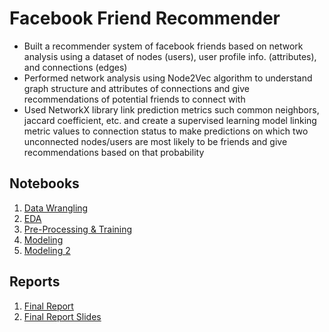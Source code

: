 # Facebook Friend Recommender
- Built a recommender system of facebook friends based on network analysis using a dataset of nodes (users), user profile info. (attributes), and connections (edges)
- Performed network analysis using Node2Vec algorithm to understand graph structure and attributes of connections and give recommendations of potential friends to connect with
- Used NetworkX library link prediction metrics such common neighbors, jaccard coefficient, etc. and create a supervised learning model linking metric values to connection status to make predictions on which two unconnected nodes/users are most likely to be friends and give recommendations based on that probability
## Notebooks
1. [Data Wrangling](https://github.com/HarshaMalireddy/Data-Science-Portfolio/blob/main/Projects/Facebook-Friend-Recommeder-Capstone/Data%20Wrangling.ipynb)
2. [EDA](https://github.com/HarshaMalireddy/Data-Science-Portfolio/blob/main/Projects/Facebook-Friend-Recommeder-Capstone/EDA.ipynb)
3. [Pre-Processing & Training](https://github.com/HarshaMalireddy/Data-Science-Portfolio/blob/main/Projects/Facebook-Friend-Recommeder-Capstone/Pre-Processing.ipynb)
4. [Modeling](https://github.com/HarshaMalireddy/Data-Science-Portfolio/blob/main/Projects/Facebook-Friend-Recommeder-Capstone/Modeling.ipynb)
5. [Modeling 2](https://github.com/HarshaMalireddy/Data-Science-Portfolio/blob/main/Projects/Facebook-Friend-Recommeder-Capstone/Modeling_2.ipynb)
## Reports
1. [Final Report]()
2. [Final Report Slides]()